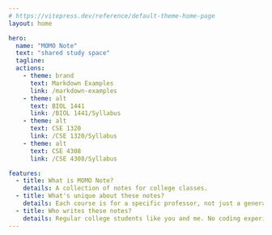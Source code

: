 ```yaml
---
# https://vitepress.dev/reference/default-theme-home-page
layout: home

hero:
  name: "MOMO Note"
  text: "shared study space"
  tagline: 
  actions:
    - theme: brand
      text: Markdown Examples
      link: /markdown-examples
    - theme: alt
      text: BIOL 1441
      link: /BIOL 1441/Syllabus
    - theme: alt
      text: CSE 1320
      link: /CSE 1320/Syllabus
    - theme: alt
      text: CSE 4308
      link: /CSE 4308/Syllabus

features:
  - title: What is MOMO Note?
    details: A collection of notes for college classes. 
  - title: What's unique about these notes?
    details: Each course is for a specific professor, not just a general subject. You'll know what they're likely to ask for the next exam.
  - title: Who writes these notes?
    details: Regular college students like you and me. No coding experience required!
---
```



